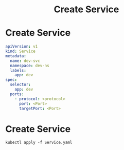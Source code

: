 <h1 align="center"> Create Service </h1>

# Create Service
```yaml
apiVersion: v1
kind: Service
metadata:
  name: dev-svc
  namespace: dev-ns
  labels:
    app: dev
spec:
  selector:
    app: dev
  ports:
    - protocol: <protocol>
      port: <Port>
      targetPort: <Port>
```

# Create Service
```shell
kubectl apply -f Service.yaml
```